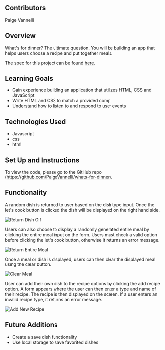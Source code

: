 ## Contributors
Paige Vannelli

## Overview

What's for dinner? The ultimate question. You will be building an app that helps users choose a recipe and put together meals.

The spec for this project can be found [here](https://frontend.turing.io/projects/module-1/dinner.html).

## Learning Goals

- Gain experience building an application that utilizes HTML, CSS and JavaScript
- Write HTML and CSS to match a provided comp
- Understand how to listen to and respond to user events

## Technologies Used
- Javascript
- css
- html

## Set Up and Instructions
To view the code, please go to the GitHub repo (https://github.com/PaigeVannelli/whats-for-dinner).

## Functionality

A random dish is returned to user based on the dish type input. Once the let's cook button is clicked the dish will be displayed on the right hand side.

![Return Dish Gif](./assets/returnDish.gif)

Users can also choose to display a randomly generated entire meal by clicking the entire meal input on the form. Users must check a valid option before clicking the let's cook button, otherwise it returns an error message.

![Return Entire Meal](./assets/returnEntireMeal.gif)

Once a meal or dish is displayed, users can then clear the displayed meal using the clear button.

![Clear Meal](./assets/clearDish.gif)

User can add their own dish to the recipe options by clicking the add recipe option. A form appears where the user can then enter a type and name of their recipe. The recipe is then displayed on the screen. If a user enters an invalid recipe type, it returns an error message.

![Add New Recipe](./assets/addNewRecipe.gif)

## Future Additions

- Create a save dish functionality
- Use local storage to save favorited dishes
